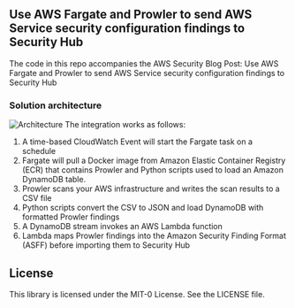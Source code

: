## Use AWS Fargate and Prowler to send AWS Service security configuration findings to Security Hub
The code in this repo accompanies the AWS Security Blog Post: Use AWS Fargate and Prowler to send AWS Service security configuration findings to Security Hub

### Solution architecture
![Architecture](https://github.com/aws-samples/aws-security-hub-prowler-integrations/blob/master/Architecture.jpg)
The integration works as follows:
1.	A time-based CloudWatch Event will start the Fargate task on a schedule
2.	Fargate will pull a Docker image from Amazon Elastic Container Registry (ECR) that contains Prowler and Python scripts used to load an Amazon DynamoDB table.
3.	Prowler scans your AWS infrastructure and writes the scan results to a CSV file
4.	Python scripts convert the CSV to JSON and load DynamoDB with formatted Prowler findings
5.	A DynamoDB stream invokes an AWS Lambda function
6.	Lambda maps Prowler findings into the Amazon Security Finding Format (ASFF) before importing them to Security Hub


## License

This library is licensed under the MIT-0 License. See the LICENSE file.